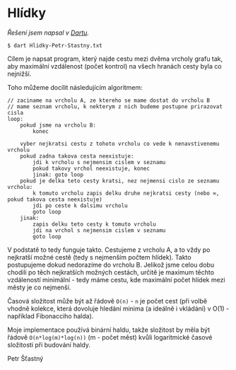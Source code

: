 # Hlídky

*Řešení jsem napsal v [Dartu](https://www.dartlang.org/).*

`$ dart Hlidky-Petr-Stastny.txt`


Cílem je napsat program, který najde cestu mezi dvěma vrcholy grafu tak, aby maximální vzdálenost (počet kontrol) na všech hranách cesty byla co nejnižší.

Toho můžeme docílit následujícím algoritmem:

```
// zaciname na vrcholu A, ze ktereho se mame dostat do vrcholu B
// mame seznam vrcholu, k nekterym z nich budeme postupne prirazovat cisla
loop:
    pokud jsme na vrcholu B:
        konec

    vyber nejkratsi cestu z tohoto vrcholu co vede k nenavstivenemu vrcholu
    pokud zadna takova cesta neexistuje:
        jdi k vrcholu s nejmensim cislem v seznamu
        pokud takovy vrchol neexistuje, konec
        jinak: goto loop
    pokud je delka teto cesty kratsi, nez nejmensi cislo ze seznamu vrcholu:
        k tomuto vrcholu zapis delku druhe nejkratsi cesty (nebo ∞, pokud takova cesta neexistuje)
        jdi po ceste k dalsimu vrcholu
        goto loop
    jinak:
        zapis delku teto cesty k tomuto vrcholu
        jdi na vrchol s nejmensim cislem v seznamu
        goto loop
```

V podstatě to tedy funguje takto. Cestujeme z vrcholu A, a to vždy po nejkratší možné cestě (tedy s nejmenším počtem hlídek). Takto postupujeme dokud nedorazíme do vrcholu B. Jelikož jsme celou dobu chodili po těch nejkratších možných cestách, určitě je maximum těchto vzdáleností minimální - tedy máme cestu, kde maximální počet hlídek mezi městy je co nejmenší.

Časová složitost může být až řádově `O(n)` - `n` je počet cest (při volbě vhodně kolekce, která dovoluje hledání minima (a ideálně i vkládání) v O(1) - například Fibonacciho halda).

Moje implementace používá binární haldu, takže složitost by měla být řádově `O(n*log(m)*log(n))` (m - počet měst) kvůli logaritmické časové složitosti při budování haldy.

Petr Šťastný